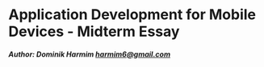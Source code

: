 # Application Development for Mobile Devices - Midterm Essay

##### Author: Dominik Harmim <harmim6@gmail.com>
